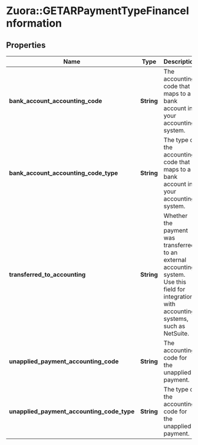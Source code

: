 # Zuora::GETARPaymentTypeFinanceInformation

## Properties
Name | Type | Description | Notes
------------ | ------------- | ------------- | -------------
**bank_account_accounting_code** | **String** | The accounting code that maps to a bank account in your accounting system.  | [optional] 
**bank_account_accounting_code_type** | **String** | The type of the accounting code that maps to a bank account in your accounting system.  | [optional] 
**transferred_to_accounting** | **String** | Whether the payment was transferred to an external accounting system. Use this field for integration with accounting systems, such as NetSuite.  | [optional] 
**unapplied_payment_accounting_code** | **String** | The accounting code for the unapplied payment.  | [optional] 
**unapplied_payment_accounting_code_type** | **String** | The type of the accounting code for the unapplied payment.  | [optional] 


